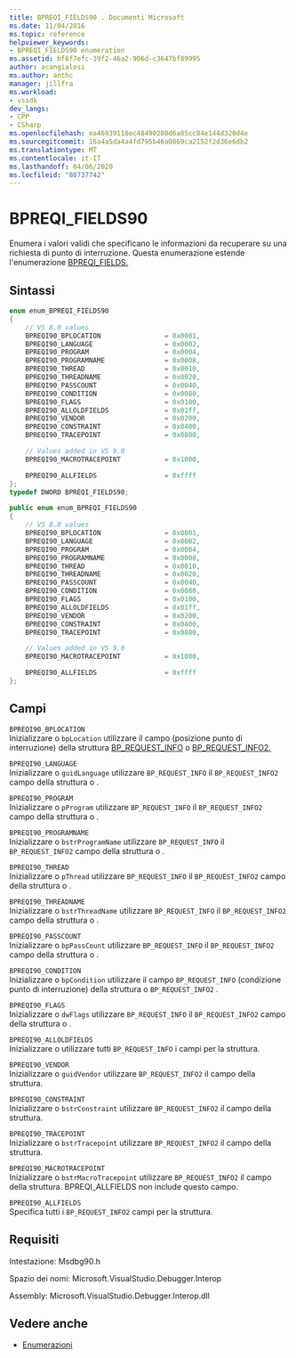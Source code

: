 ```yaml
---
title: BPREQI_FIELDS90 . Documenti Microsoft
ms.date: 11/04/2016
ms.topic: reference
helpviewer_keywords:
- BPREQI_FIELDS90 enumeration
ms.assetid: bf6f7efc-39f2-46a2-906d-c3647bf89995
author: acangialosi
ms.author: anthc
manager: jillfra
ms.workload:
- vssdk
dev_langs:
- CPP
- CSharp
ms.openlocfilehash: ea46939118ec48490280d6a85cc84e144d320d4e
ms.sourcegitcommit: 16a4a5da4a4fd795b46a0869ca2152f2d36e6db2
ms.translationtype: MT
ms.contentlocale: it-IT
ms.lasthandoff: 04/06/2020
ms.locfileid: "80737742"
---
```

# <a name="bpreqi_fields90"></a>BPREQI_FIELDS90
Enumera i valori validi che specificano le informazioni da recuperare su una richiesta di punto di interruzione. Questa enumerazione estende l'enumerazione [BPREQI_FIELDS.](../../../extensibility/debugger/reference/bpreqi-fields.md)

## <a name="syntax"></a>Sintassi

```cpp
enum enum_BPREQI_FIELDS90
{
    // VS 8.0 values
    BPREQI90_BPLOCATION                = 0x0001,
    BPREQI90_LANGUAGE                  = 0x0002,
    BPREQI90_PROGRAM                   = 0x0004,
    BPREQI90_PROGRAMNAME               = 0x0008,
    BPREQI90_THREAD                    = 0x0010,
    BPREQI90_THREADNAME                = 0x0020,
    BPREQI90_PASSCOUNT                 = 0x0040,
    BPREQI90_CONDITION                 = 0x0080,
    BPREQI90_FLAGS                     = 0x0100,
    BPREQI90_ALLOLDFIELDS              = 0x01ff,
    BPREQI90_VENDOR                    = 0x0200,
    BPREQI90_CONSTRAINT                = 0x0400,
    BPREQI90_TRACEPOINT                = 0x0800,

    // Values added in VS 9.0
    BPREQI90_MACROTRACEPOINT           = 0x1000,

    BPREQI90_ALLFIELDS                 = 0xffff
};
typedef DWORD BPREQI_FIELDS90;
```

```csharp
public enum enum_BPREQI_FIELDS90
{
    // VS 8.0 values
    BPREQI90_BPLOCATION                = 0x0001,
    BPREQI90_LANGUAGE                  = 0x0002,
    BPREQI90_PROGRAM                   = 0x0004,
    BPREQI90_PROGRAMNAME               = 0x0008,
    BPREQI90_THREAD                    = 0x0010,
    BPREQI90_THREADNAME                = 0x0020,
    BPREQI90_PASSCOUNT                 = 0x0040,
    BPREQI90_CONDITION                 = 0x0080,
    BPREQI90_FLAGS                     = 0x0100,
    BPREQI90_ALLOLDFIELDS              = 0x01ff,
    BPREQI90_VENDOR                    = 0x0200,
    BPREQI90_CONSTRAINT                = 0x0400,
    BPREQI90_TRACEPOINT                = 0x0800,

    // Values added in VS 9.0
    BPREQI90_MACROTRACEPOINT           = 0x1000,

    BPREQI90_ALLFIELDS                 = 0xffff
};
```

## <a name="fields"></a>Campi
`BPREQI90_BPLOCATION`\
Inizializzare o `bpLocation` utilizzare il campo (posizione punto di interruzione) della struttura [BP_REQUEST_INFO](../../../extensibility/debugger/reference/bp-request-info.md) o [BP_REQUEST_INFO2.](../../../extensibility/debugger/reference/bp-request-info2.md)

`BPREQI90_LANGUAGE`\
Inizializzare o `guidLanguage` utilizzare `BP_REQUEST_INFO` il `BP_REQUEST_INFO2` campo della struttura o .

`BPREQI90_PROGRAM`\
Inizializzare o `pProgram` utilizzare `BP_REQUEST_INFO` il `BP_REQUEST_INFO2` campo della struttura o .

`BPREQI90_PROGRAMNAME`\
Inizializzare o `bstrProgramName` utilizzare `BP_REQUEST_INFO` il `BP_REQUEST_INFO2` campo della struttura o .

`BPREQI90_THREAD`\
Inizializzare o `pThread` utilizzare `BP_REQUEST_INFO` il `BP_REQUEST_INFO2` campo della struttura o .

`BPREQI90_THREADNAME`\
Inizializzare o `bstrThreadName` utilizzare `BP_REQUEST_INFO` il `BP_REQUEST_INFO2` campo della struttura o .

`BPREQI90_PASSCOUNT`\
Inizializzare o `bpPassCount` utilizzare `BP_REQUEST_INFO` il `BP_REQUEST_INFO2` campo della struttura o .

`BPREQI90_CONDITION`\
Inizializzare o `bpCondition` utilizzare il campo `BP_REQUEST_INFO` (condizione punto di interruzione) della struttura o `BP_REQUEST_INFO2` .

`BPREQI90_FLAGS`\
Inizializzare o `dwFlags` utilizzare `BP_REQUEST_INFO` il `BP_REQUEST_INFO2` campo della struttura o .

`BPREQI90_ALLOLDFIELDS`\
Inizializzare o utilizzare tutti `BP_REQUEST_INFO` i campi per la struttura.

`BPREQI90_VENDOR`\
Inizializzare o `guidVendor` utilizzare `BP_REQUEST_INFO2` il campo della struttura.

`BPREQI90_CONSTRAINT`\
Inizializzare o `bstrConstraint` utilizzare `BP_REQUEST_INFO2` il campo della struttura.

`BPREQI90_TRACEPOINT`\
Inizializzare o `bstrTracepoint` utilizzare `BP_REQUEST_INFO2` il campo della struttura.

`BPREQI90_MACROTRACEPOINT`\
Inizializzare o `bstrMacroTracepoint` utilizzare `BP_REQUEST_INFO2` il campo della struttura. BPREQI_ALLFIELDS non include questo campo.

`BPREQI90_ALLFIELDS`\
Specifica tutti i `BP_REQUEST_INFO2` campi per la struttura.

## <a name="requirements"></a>Requisiti
Intestazione: Msdbg90.h

Spazio dei nomi: Microsoft.VisualStudio.Debugger.Interop

Assembly: Microsoft.VisualStudio.Debugger.Interop.dll

## <a name="see-also"></a>Vedere anche
- [Enumerazioni](../../../extensibility/debugger/reference/enumerations-visual-studio-debugging.md)
